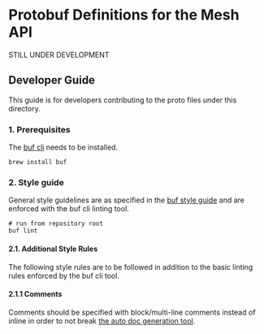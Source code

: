 # Protobuf Definitions for the Mesh API
STILL UNDER DEVELOPMENT

## Developer Guide
This guide is for developers contributing to the proto files under this directory.

### 1. Prerequisites
The [buf cli](https://buf.build/docs/cli/installation/) needs to be installed.
```
brew install buf
```

### 2. Style guide
General style guidelines are as specified in the [buf style guide](https://buf.build/docs/best-practices/style-guide/) and are enforced with
the buf cli linting tool.
```
# run from repository root
buf lint
```

#### 2.1. Additional Style Rules
The following style rules are to be followed in addition to the basic linting rules enforced by the buf cli tool.

#### 2.1.1 Comments
Comments should be specified with block/multi-line comments instead of inline in order to not break [the auto doc generation tool](https://buf.build/community/pseudomuto-doc).

